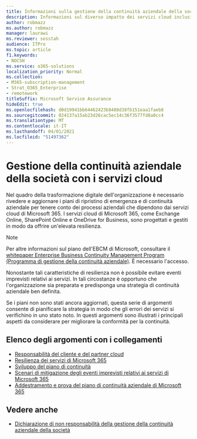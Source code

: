 ```yaml
---
title: Informazioni sulla gestione della continuità aziendale della società con i servizi cloud
description: Informazioni sul diverso impatto dei servizi cloud inclusi nell'offerta IT sulla pianificazione e l'implementazione della continuità aziendale.
author: robmazz
ms.author: robmazz
manager: laurawi
ms.reviewer: sosstah
audience: ITPro
ms.topic: article
f1.keywords:
- NOCSH
ms.service: o365-solutions
localization_priority: Normal
ms.collection:
- M365-subscription-management
- Strat_O365_Enterprise
- remotework
titleSuffix: Microsoft Service Assurance
hideEdit: true
ms.openlocfilehash: d0d19941bb64462423b8488d38fb151eaa1faeb8
ms.sourcegitcommit: 024137a15ab23d26cac5ec14c36f3577fd8a0cc4
ms.translationtype: MT
ms.contentlocale: it-IT
ms.lasthandoff: 04/01/2021
ms.locfileid: "51497362"
---
```

# <a name="enterprise-business-continuity-management-ebcm-with-cloud-services"></a>Gestione della continuità aziendale della società con i servizi cloud

Nel quadro della trasformazione digitale dell'organizzazione è necessario rivedere e aggiornare i piani di ripristino di emergenza e di continuità aziendale per tenere conto dei processi aziendali che dipendono dai servizi cloud di Microsoft 365. I servizi cloud di Microsoft 365, come Exchange Online, SharePoint Online e OneDrive for Business, sono progettati e gestiti in modo da offrire un'elevata resilienza.

> [!NOTE]
> Per altre informazioni sul piano dell'EBCM di Microsoft, consultare il [whitepaper Enterprise Business Continuity Management Program (Programma di gestione della continuità aziendale)](https://go.microsoft.com/fwlink/?linkid=2121521). È necessario l'accesso.

Nonostante tali caratteristiche di resilienza non è possibile evitare eventi imprevisti relativi ai servizi. In tali circostanze è opportuno che l'organizzazione sia preparata e predisponga una strategia di continuità aziendale ben definita.

Se i piani non sono stati ancora aggiornati, questa serie di argomenti consente di pianificare la strategia in modo che gli errori dei servizi si verifichino in uno stato noto. In questi argomenti sono illustrati i principali aspetti da considerare per migliorare la conformità per la continuità.

## <a name="list-of-topics-with-links"></a>Elenco degli argomenti con i collegamenti

- [Responsabilità del cliente e del partner cloud](assurance-customer-and-cloud-partner-ebcm-responsibilities.md)
- [Resilienza dei servizi di Microsoft 365](assurance-m365-service-resiliency.md)
- [Sviluppo del piano di continuità](assurance-developing-your-ebcm-plan.md)
- [Scenari di mitigazione degli eventi imprevisti relativi ai servizi di Microsoft 365](assurance-microsoft-365-mitigations.md)
- [Addestramento e prova del piano di continuità aziendale di Microsoft 365](assurance-ebcm-plan-rehearsal-and-user-training.md)

## <a name="see-also"></a>Vedere anche

- [Dichiarazione di non responsabilità della gestione della continuità aziendale della società](assurance-ebcm-legal-disclaimer.md)
